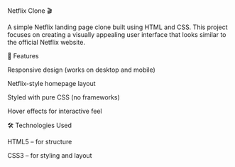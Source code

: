 Netflix Clone 🎬

A simple Netflix landing page clone built using HTML and CSS.
This project focuses on creating a visually appealing user interface that looks similar to the official Netflix website.

🚀 Features

Responsive design (works on desktop and mobile)

Netflix-style homepage layout

Styled with pure CSS (no frameworks)

Hover effects for interactive feel

🛠️ Technologies Used

HTML5 – for structure

CSS3 – for styling and layout

